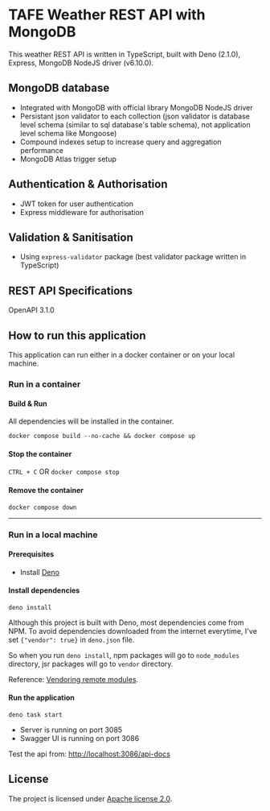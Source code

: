 # TAFE Weather REST API with MongoDB

This weather REST API is written in TypeScript, built with Deno (2.1.0), Express, MongoDB NodeJS driver (v6.10.0).

## MongoDB database

- Integrated with MongoDB with official library MongoDB NodeJS driver
- Persistant json validator to each collection (json validator is database level schema (similar to sql database's table schema), not application level schema like Mongoose)
- Compound indexes setup to increase query and aggregation performance
- MongoDB Atlas trigger setup

## Authentication & Authorisation

- JWT token for user authentication
- Express middleware for authorisation

## Validation & Sanitisation

- Using `express-validator` package (best validator package written in TypeScript)

## REST API Specifications

OpenAPI 3.1.0

## How to run this application

This application can run either in a docker container or on your local machine.

### Run in a container

#### Build & Run

All dependencies will be installed in the container.

`docker compose build --no-cache && docker compose up`

#### Stop the container

`CTRL + C`
OR
`docker compose stop`

#### Remove the container

`docker compose down`

---

### Run in a local machine

#### Prerequisites

- Install [Deno](https://docs.deno.com/runtime/)

#### Install dependencies

`deno install`

Although this project is built with Deno, most dependencies come from NPM. To avoid dependencies downloaded from the internet everytime, I've set `{"vendor": true}` in `deno.json` file.

So when you run `deno install`, npm packages will go to `node_modules` directory, jsr packages will go to `vendor` directory.

Reference: [Vendoring remote modules](https://docs.deno.com/runtime/fundamentals/modules/#vendoring-remote-modules).

#### Run the application

`deno task start`

- Server is running on port 3085
- Swagger UI is running on port 3086

Test the api from: [http://localhost:3086/api-docs](http://localhost:3086/api-docs)

## License

The project is licensed under [Apache license 2.0](https://www.apache.org/licenses/LICENSE-2.0.txt).
